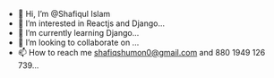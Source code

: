 - 👋 Hi, I’m @Shafiqul Islam
- 👀 I’m interested in Reactjs and Django...
- 🌱 I’m currently learning Django...
- 💞️ I’m looking to collaborate on ...
- 📫 How to reach me shafiqshumon0@gmail.com and 880 1949 126 739...

<!---
shafiq1995/shafiq1995 is a ✨ special ✨ repository because its `README.md` (this file) appears on your GitHub profile.
You can click the Preview link to take a look at your changes.
--->
